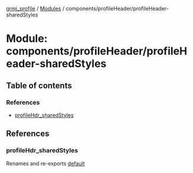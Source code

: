 [grmj_profile](../README.md) / [Modules](../modules.md) / components/profileHeader/profileHeader-sharedStyles

# Module: components/profileHeader/profileHeader-sharedStyles

## Table of contents

### References

- [profileHdr\_sharedStyles](components_profileHeader_profileHeader_sharedStyles.md#profilehdr_sharedstyles)

## References

### profileHdr\_sharedStyles

Renames and re-exports [default](../interfaces/interfaces_interfaces.default.md)
